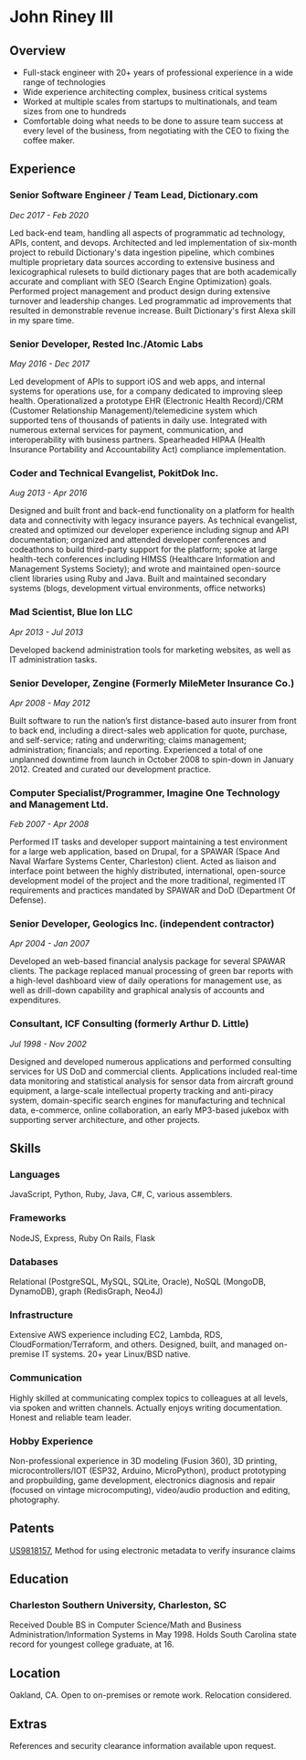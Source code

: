 # John Riney III

## Overview

* Full-stack engineer with 20+ years of professional experience in a wide range of technologies
* Wide experience architecting complex, business critical systems
* Worked at multiple scales from startups to multinationals, and team sizes from one to hundreds
* Comfortable doing what needs to be done to assure team success at every level of the business, from negotiating with the CEO to fixing the coffee maker.

## Experience

### Senior Software Engineer / Team Lead, Dictionary.com
_Dec 2017 - Feb 2020_

Led back-end team, handling all aspects of programmatic ad technology, APIs, content, and devops. Architected and led implementation of six-month project to rebuild Dictionary's data ingestion pipeline, which combines multiple proprietary data sources according to extensive business and lexicographical rulesets to build dictionary pages that are both academically accurate and compliant with SEO (Search Engine Optimization) goals. Performed project management and product design during extensive turnover and leadership changes. Led programmatic ad improvements that resulted in demonstrable revenue increase. Built Dictionary's first Alexa skill in my spare time.

### Senior Developer, Rested Inc./Atomic Labs
_May 2016 - Dec 2017_

Led development of APIs to support iOS and web apps, and internal systems for operations use, for a company dedicated to improving sleep health. Operationalized a prototype EHR (Electronic Health Record)/CRM (Customer Relationship Management)/telemedicine system which supported tens of thousands of patients in daily use. Integrated with numerous external services for payment, communication, and interoperability with business partners. Spearheaded HIPAA (Health Insurance Portability and Accountability Act) compliance implementation.

### Coder and Technical Evangelist, PokitDok Inc.
_Aug 2013 - Apr 2016_

Designed and built front and back-end functionality on a platform for health data and connectivity with legacy insurance payers. As technical evangelist, created and optimized our developer experience including signup and API documentation; organized and attended developer conferences and codeathons to build third-party support for the platform; spoke at large health-tech conferences including HIMSS (Healthcare Information and Management Systems Society); and wrote and maintained open-source client libraries using Ruby and Java. Built and maintained secondary systems (blogs, development virtual environments, office networks)

### Mad Scientist, Blue Ion LLC
_Apr 2013 - Jul 2013_

Developed backend administration tools for marketing websites, as well as IT administration tasks. 

### Senior Developer, Zengine (Formerly MileMeter Insurance Co.)
_Apr 2008 - May 2012_

Built software to run the nation’s first distance-based auto insurer from front to back end, including a direct-sales web application for quote, purchase, and self-service; rating and underwriting; claims management; administration; financials; and reporting. Experienced a total of one unplanned downtime from launch in October 2008 to spin-down in January 2012. Created and curated our development practice.

### Computer Specialist/Programmer, Imagine One Technology and Management Ltd.
_Feb 2007 - Apr 2008_

Performed IT tasks and developer support maintaining a test environment for a large web application, based on Drupal, for a SPAWAR (Space And Naval Warfare Systems Center, Charleston) client. Acted as liaison and interface point between the highly distributed, international, open-source development model of the project and the more traditional, regimented IT requirements and practices mandated by SPAWAR and DoD (Department Of Defense). 

### Senior Developer, Geologics Inc. (independent contractor) 
_Apr 2004 - Jan 2007_

Developed an web-based financial analysis package for several SPAWAR clients. The package replaced manual processing of green bar reports with a high-level dashboard view of daily operations for management use, as well as drill-down capability and graphical analysis of accounts and expenditures. 

### Consultant, ICF Consulting (formerly Arthur D. Little)
_Jul 1998 - Nov 2002_

Designed and developed numerous applications and performed consulting services for US DoD and commercial clients. Applications included real-time data monitoring and statistical analysis for sensor data from aircraft ground equipment, a large-scale intellectual property tracking and anti-piracy system, domain-specific search engines for manufacturing and technical data, e-commerce, online collaboration, an early MP3-based jukebox with supporting server architecture, and other projects. 

## Skills

### Languages
JavaScript, Python, Ruby, Java, C#, C, various assemblers.

### Frameworks
NodeJS, Express, Ruby On Rails, Flask

### Databases
Relational (PostgreSQL, MySQL, SQLite, Oracle), NoSQL (MongoDB, DynamoDB), graph (RedisGraph, Neo4J)

### Infrastructure
Extensive AWS experience including EC2, Lambda, RDS, CloudFormation/Terraform, and others. Designed, built, and managed on-premise IT systems. 20+ year Linux/BSD native.

### Communication
Highly skilled at communicating complex topics to colleagues at all levels, via spoken and written channels. Actually enjoys writing documentation. Honest and reliable team leader.

### Hobby Experience
Non-professional experience in 3D modeling (Fusion 360), 3D printing, microcontrollers/IOT (ESP32, Arduino, MicroPython), product prototyping and propbuilding, game development, electronics diagnosis and repair (focused on vintage microcomputing), video/audio production and editing, photography.

## Patents
[US9818157](https://patents.google.com/patent/US9818157), Method for using electronic metadata to verify insurance claims

## Education
### Charleston Southern University, Charleston, SC
Received Double BS in Computer Science/Math and Business Administration/Information Systems in May 1998. Holds South Carolina state record for youngest college graduate, at 16.

## Location
Oakland, CA. Open to on-premises or remote work. Relocation considered.

## Extras
References and security clearance information available upon request.
